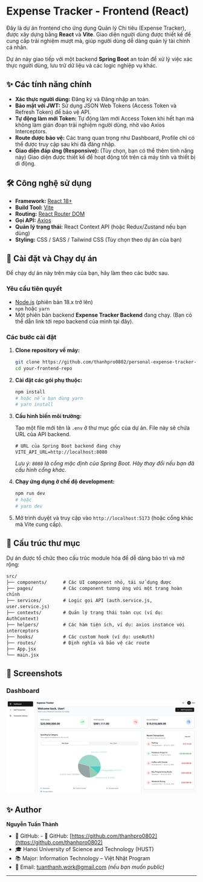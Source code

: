 # Expense Tracker - Frontend (React)

Đây là dự án frontend cho ứng dụng Quản lý Chi tiêu (Expense Tracker), được xây dựng bằng **React** và **Vite**. Giao diện người dùng được thiết kế để cung cấp trải nghiệm mượt mà, giúp người dùng dễ dàng quản lý tài chính cá nhân.

Dự án này giao tiếp với một backend **Spring Boot** an toàn để xử lý việc xác thực người dùng, lưu trữ dữ liệu và các logic nghiệp vụ khác.

## ✨ Các tính năng chính

- **Xác thực người dùng:** Đăng ký và Đăng nhập an toàn.
- **Bảo mật với JWT:** Sử dụng JSON Web Tokens (Access Token và Refresh Token) để bảo vệ API.
- **Tự động làm mới Token:** Tự động làm mới Access Token khi hết hạn mà không làm gián đoạn trải nghiệm người dùng, nhờ vào Axios Interceptors.
- **Route được bảo vệ:** Các trang quan trọng như Dashboard, Profile chỉ có thể được truy cập sau khi đã đăng nhập.
- **Giao diện đáp ứng (Responsive):** (Tùy chọn, bạn có thể thêm tính năng này) Giao diện được thiết kế để hoạt động tốt trên cả máy tính và thiết bị di động.

## 🛠️ Công nghệ sử dụng

- **Framework:** [React 18+](https://reactjs.org/)
- **Build Tool:** [Vite](https://vitejs.dev/)
- **Routing:** [React Router DOM](https://reactrouter.com/)
- **Gọi API:** [Axios](https://axios-http.com/)
- **Quản lý trạng thái:** React Context API (hoặc Redux/Zustand nếu bạn dùng)
- **Styling:** CSS / SASS / Tailwind CSS (Tùy chọn theo dự án của bạn)

## 🚀 Cài đặt và Chạy dự án

Để chạy dự án này trên máy của bạn, hãy làm theo các bước sau.

### Yêu cầu tiên quyết

- [Node.js](https://nodejs.org/) (phiên bản 18.x trở lên)
- `npm` hoặc `yarn`
- Một phiên bản backend **Expense Tracker Backend** đang chạy. (Bạn có thể dẫn link tới repo backend của mình tại đây).

### Các bước cài đặt

1.  **Clone repository về máy:**
    ```bash
    git clone https://github.com/thanhpro0802/personal-expense-tracker-frontend.git
    cd your-frontend-repo
    ```

2.  **Cài đặt các gói phụ thuộc:**
    ```bash
    npm install
    # hoặc nếu bạn dùng yarn
    # yarn install
    ```

3.  **Cấu hình biến môi trường:**

    Tạo một file mới tên là `.env` ở thư mục gốc của dự án. File này sẽ chứa URL của API backend.

    ```env name=.env
    # URL của Spring Boot backend đang chạy
    VITE_API_URL=http://localhost:8080
    ```
    *Lưu ý: `8080` là cổng mặc định của Spring Boot. Hãy thay đổi nếu bạn đã cấu hình cổng khác.*

4.  **Chạy ứng dụng ở chế độ development:**
    ```bash
    npm run dev
    # hoặc
    # yarn dev
    ```

5.  Mở trình duyệt và truy cập vào `http://localhost:5173` (hoặc cổng khác mà Vite cung cấp).

## 📂 Cấu trúc thư mục

Dự án được tổ chức theo cấu trúc module hóa để dễ dàng bảo trì và mở rộng:

```
src/
├── components/      # Các UI component nhỏ, tái sử dụng được
├── pages/           # Các component tương ứng với một trang hoàn chỉnh
├── services/        # Logic gọi API (auth.service.js, user.service.js)
├── contexts/        # Quản lý trạng thái toàn cục (ví dụ: AuthContext)
├── helpers/         # Các hàm tiện ích, ví dụ: axios instance với interceptors
├── hooks/           # Các custom hook (ví dụ: useAuth)
├── routes/          # Định nghĩa và bảo vệ các route
├── App.jsx
└── main.jsx
```

## 📸 Screenshots

### Dashboard
![Dashboard Screenshot](./screenshots/Dashboard.jpeg)


## ✨ Author

**Nguyễn Tuấn Thành**

- 🔗 GitHub: - 🔗 GitHub: [https://github.com/thanhpro0802](https://github.com/thanhpro0802)
- 🎓 Hanoi University of Science and Technology (HUST)
- 📚 Major: Information Technology – Việt Nhật Program
- 📧 Email: tuanthanh.work@gmail.com *(nếu bạn muốn public)*

---


